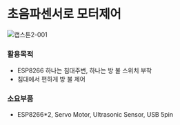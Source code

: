# 초음파센서로 모터제어
![캡스톤2-001](https://user-images.githubusercontent.com/98401825/160269107-4a25f03c-f471-44b6-bafa-b749eba98844.png)

### 활용목적
* ESP8266 하나는 침대주변, 하나는 방 불 스위치 부착
* 침대에서 편하게 방 불 제어   

### 소요부품
* ESP8266*2, Servo Motor, Ultrasonic Sensor, USB 5pin
